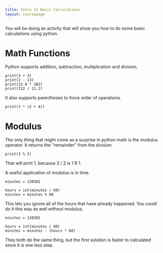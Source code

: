 ```yaml
---
title: Intro to Basic Calculations
layout: coursepage
---
```


You will be doing an activity that will show you how to do some basic calculations using python.

# Math Functions
Python supports addition, subtraction, multiplication and division.

    print(3 + 3)
    print(2 - 13)
    print(12.8 * 102)
    print(132 / 11.2)

It also supports parentheses to force order of operations.

    print(3 * (2 + 4))

# Modulus
The only thing that might come as a surprise in python math is the modulus operator. It returns the "remainder" from the division.

    print(3 % 2)
    
That will print 1, because 3 / 2 is 1 R 1.

A useful application of modulus is in time.

    minutes = 120302
    
    hours = int(minutes / 60)
    minutes = minutes % 60

This lets you ignore all of the hours that have already happened. You *could* do it this way as well without modulus.

    minutes = 120302
    
    hours = int(minutes / 60)
    minutes = minutes - (hours * 60)

They both do the same thing, but the first solution is faster to calculated since it is one less step.

